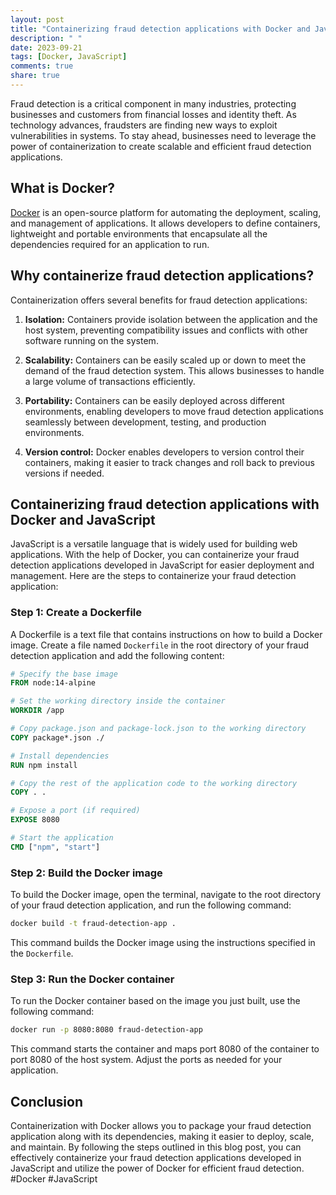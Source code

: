 ```yaml
---
layout: post
title: "Containerizing fraud detection applications with Docker and Javascript"
description: " "
date: 2023-09-21
tags: [Docker, JavaScript]
comments: true
share: true
---
```


Fraud detection is a critical component in many industries, protecting businesses and customers from financial losses and identity theft. As technology advances, fraudsters are finding new ways to exploit vulnerabilities in systems. To stay ahead, businesses need to leverage the power of containerization to create scalable and efficient fraud detection applications.

## What is Docker?

[Docker](https://www.docker.com/) is an open-source platform for automating the deployment, scaling, and management of applications. It allows developers to define containers, lightweight and portable environments that encapsulate all the dependencies required for an application to run.

## Why containerize fraud detection applications?

Containerization offers several benefits for fraud detection applications:

1. **Isolation:** Containers provide isolation between the application and the host system, preventing compatibility issues and conflicts with other software running on the system.

2. **Scalability:** Containers can be easily scaled up or down to meet the demand of the fraud detection system. This allows businesses to handle a large volume of transactions efficiently.

3. **Portability:** Containers can be easily deployed across different environments, enabling developers to move fraud detection applications seamlessly between development, testing, and production environments.

4. **Version control:** Docker enables developers to version control their containers, making it easier to track changes and roll back to previous versions if needed.

## Containerizing fraud detection applications with Docker and JavaScript

JavaScript is a versatile language that is widely used for building web applications. With the help of Docker, you can containerize your fraud detection applications developed in JavaScript for easier deployment and management. Here are the steps to containerize your fraud detection application:

### Step 1: Create a Dockerfile

A Dockerfile is a text file that contains instructions on how to build a Docker image. Create a file named `Dockerfile` in the root directory of your fraud detection application and add the following content:

```Dockerfile
# Specify the base image
FROM node:14-alpine

# Set the working directory inside the container
WORKDIR /app

# Copy package.json and package-lock.json to the working directory
COPY package*.json ./

# Install dependencies
RUN npm install

# Copy the rest of the application code to the working directory
COPY . .

# Expose a port (if required)
EXPOSE 8080

# Start the application
CMD ["npm", "start"]
```

### Step 2: Build the Docker image

To build the Docker image, open the terminal, navigate to the root directory of your fraud detection application, and run the following command:

```bash
docker build -t fraud-detection-app .
```

This command builds the Docker image using the instructions specified in the `Dockerfile`.

### Step 3: Run the Docker container

To run the Docker container based on the image you just built, use the following command:

```bash
docker run -p 8080:8080 fraud-detection-app
```

This command starts the container and maps port 8080 of the container to port 8080 of the host system. Adjust the ports as needed for your application.

## Conclusion

Containerization with Docker allows you to package your fraud detection application along with its dependencies, making it easier to deploy, scale, and maintain. By following the steps outlined in this blog post, you can effectively containerize your fraud detection applications developed in JavaScript and utilize the power of Docker for efficient fraud detection. #Docker #JavaScript